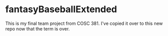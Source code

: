 # fantasyBaseballExtended
This is my final team project from COSC 381. I've copied it over to this new repo now that the term is over.

